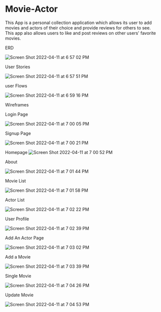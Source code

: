 # Movie-Actor
This App is a personal collection application which allows its user to add movies and actors of their choice and 
provide reviews for others to see. This app also allows users to like and post reviews on other users' favorite movies. 


ERD

![Screen Shot 2022-04-11 at 6 57 02 PM](https://user-images.githubusercontent.com/88109038/162863512-ef99a47a-b47a-4f9b-bf68-1672c6cc1318.png)


User Stories

![Screen Shot 2022-04-11 at 6 57 51 PM](https://user-images.githubusercontent.com/88109038/162863597-e34f4c92-7e1c-47cf-a4e8-fadfa9a8b981.png)


user Flows

![Screen Shot 2022-04-11 at 6 59 16 PM](https://user-images.githubusercontent.com/88109038/162863735-92937b9e-815d-49fe-abe1-a210d7e8ed98.png)


Wireframes

Login Page

![Screen Shot 2022-04-11 at 7 00 05 PM](https://user-images.githubusercontent.com/88109038/162863827-6f200b35-c0e3-4ef2-9b2f-23770ce14bfe.png)

Signup Page

![Screen Shot 2022-04-11 at 7 00 21 PM](https://user-images.githubusercontent.com/88109038/162863856-928c62e3-30e9-4f23-bfa6-dd1184aeb36e.png)


Homepage
![Screen Shot 2022-04-11 at 7 00 52 PM](https://user-images.githubusercontent.com/88109038/162863919-c7bd5e4b-15b9-49d4-8cd7-f8b07256ab38.png)

About

![Screen Shot 2022-04-11 at 7 01 44 PM](https://user-images.githubusercontent.com/88109038/162864015-a0cf7a15-adfa-4201-a359-58df97da850c.png)

Movie List

![Screen Shot 2022-04-11 at 7 01 58 PM](https://user-images.githubusercontent.com/88109038/162864036-bf809e8d-9a15-47c9-96d5-11bd322556a7.png)

Actor List

![Screen Shot 2022-04-11 at 7 02 22 PM](https://user-images.githubusercontent.com/88109038/162864077-2345d488-0982-4622-bf0e-b07546a194f6.png)

User Profile

![Screen Shot 2022-04-11 at 7 02 39 PM](https://user-images.githubusercontent.com/88109038/162864111-c5a3a98d-4e5e-4b9d-8c41-329d416f4f12.png)

Add An Actor Page

![Screen Shot 2022-04-11 at 7 03 02 PM](https://user-images.githubusercontent.com/88109038/162864155-8fb2e923-0f1c-4093-ba27-349510c2cac4.png)


Add a Movie

![Screen Shot 2022-04-11 at 7 03 39 PM](https://user-images.githubusercontent.com/88109038/162864222-0f47a850-7015-4e98-b7f0-148a9c6927ef.png)


Single Movie

![Screen Shot 2022-04-11 at 7 04 26 PM](https://user-images.githubusercontent.com/88109038/162864300-888904fa-de3d-4a37-a849-61502d5f286b.png)

Update Movie

![Screen Shot 2022-04-11 at 7 04 53 PM](https://user-images.githubusercontent.com/88109038/162864449-07f2e9ae-585d-4049-8e62-99684c13b4ca.png)



